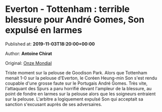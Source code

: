 
# Everton - Tottenham : terrible blessure pour André Gomes, Son expulsé en larmes

Published at: **2019-11-03T18:20:00+00:00**

Author: **Antoine Chirat**

Original: [Onze Mondial](http://www.onzemondial.com/premier-league/2019-2020/everton-tottenham-terrible-blessure-pour-andre-gomes-son-expulse-en-larmes-201554)

Triste moment sur la pelouse de Goodison Park. Alors que Tottenham menait 1-0 sur la pelouse d'Everton, le Coréen Heung-min Son s'est rendu coupable d'une grosse faute sur le Portugais André Gomes. Très vite, l'attaquant des Spurs a paru horrifié devant l'ampleur de la blessure, au point de fondre en larmes sur la pelouse alors que les soigneurs entraient sur la pelouse. L'arbitre a logiquement expulsé Son qui acceptait sa sanction s'excusant auprès de ses adversaires.
